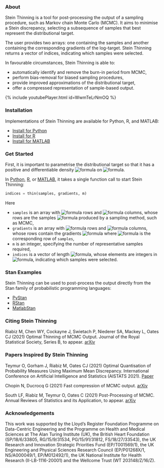 ### About
Stein Thinning is a tool for post-processing the output of a sampling procedure,
such as Markov chain Monte Carlo (MCMC). It aims to minimise a Stein discrepancy,
selecting a subsequence of samples that best represent the distributional target.

The user provides two arrays: one containing the samples and another containing
the corresponding gradients of the log-target. Stein Thinning returns a vector
of indices, indicating which samples were selected.

In favourable circumstances, Stein Thinning is able to:

* automatically identify and remove the burn-in period from MCMC,
* perform bias-removal for biased sampling procedures,
* provide improved approximations of the distributional target,
* offer a compressed representation of sample-based output.

{% include youtubePlayer.html id=WwmTeLrNmOQ %}

### Installation

Implementations of Stein Thinning are available for Python, R, and MATLAB:

* [Install for Python](https://github.com/wilson-ye-chen/stein_thinning#installing-via-git)
* [Install for R](https://github.com/wilson-ye-chen/stein.thinning#installing-via-github)
* [Install for MATLAB](https://github.com/wilson-ye-chen/stein_thinning_matlab#installation)

### Get Started

First, it is important to parametrise the distributional target so that it
has a positive and differentiable density <img alt="formula" src="https://render.githubusercontent.com/render/math?math=p(x)" /> on <img alt="formula" src="https://render.githubusercontent.com/render/math?math=\mathbb{R}^d" />.

In [Python](https://github.com/wilson-ye-chen/stein_thinning#getting-started),
[R](https://github.com/wilson-ye-chen/stein.thinning#getting-started),
or [MATLAB](https://github.com/wilson-ye-chen/stein_thinning_matlab#getting-started),
it takes a single function call to start Stein Thinning:
```python
indices = thin(samples, gradients, m)
```

Here
* ```samples``` is an array with <img alt="formula" src="https://render.githubusercontent.com/render/math?math=n" /> rows and <img alt="formula" src="https://render.githubusercontent.com/render/math?math=d" /> columns, whose rows are the samples <img alt="formula" src="https://render.githubusercontent.com/render/math?math=x" /> produced by a sampling method, such as MCMC,
* ```gradients``` is an array with <img alt="formula" src="https://render.githubusercontent.com/render/math?math=n" /> rows and <img alt="formula" src="https://render.githubusercontent.com/render/math?math=d" /> columns, whose rows contain the gradients <img alt="formula" src="https://render.githubusercontent.com/render/math?math=\nabla%20\log%20p(x)" /> where <img alt="formula" src="https://render.githubusercontent.com/render/math?math=x" /> is the corresponding row of ```samples```,
* ```m``` is an integer, specifying the number of representative samples required,
* ```indices``` is a vector of length <img alt="formula" src="https://render.githubusercontent.com/render/math?math=m" />, whose elements are integers in <img alt="formula" src="https://render.githubusercontent.com/render/math?math=\{1,\dots,n\}" />, indicating which samples were selected.

### Stan Examples

Stein Thinning can be used to post-process the output directly from the Stan family of probabilistic programming languages:
* [PyStan](https://github.com/wilson-ye-chen/stein_thinning#pystan-example)
* [RStan](https://github.com/wilson-ye-chen/stein.thinning#rstan-example)
* [MatlabStan](https://mc-stan.org/users/interfaces/matlab-stan)

### Citing Stein Thinning

Riabiz M, Chen WY, Cockayne J, Swietach P, Niederer SA, Mackey L, Oates CJ (2021) Optimal Thinning of MCMC Output. Journal of the Royal Statistical Society, Series B, to appear. [arXiv](https://arxiv.org/abs/2005.03952)

### Papers Inspired By Stein Thinning

Teymur O, Gorham J, Riabiz M, Oates CJ (2021) Optimal Quantisation of Probability Measures Using Maximum Mean Discrepancy. International Conference on Artificial Intelligence and Statistics (AISTATS 2021). [Paper](http://proceedings.mlr.press/v130/teymur21a.html)

Chopin N, Ducrocq G (2021) Fast compression of MCMC output. [arXiv](https://arxiv.org/abs/2107.04552)

South LF, Riabiz M, Teymur O, Oates C (2021) Post-Processing of MCMC. Annual Reviews of Statistics and its Application, to appear. [arXiv](https://arxiv.org/abs/2103.16048)

### Acknowledgements

This work was supported by the Lloyd’s Register Foundation Programme on Data-Centric Engineering and the Programme on Health and Medical Sciences at The Alan Turing Institute (UK), the British Heart Foundation (SP/18/6/33805, RG/15/9/31534, PG/15/91/31812, FS/18/27/33543), the UK Research and Innovation Strategic Priorities Fund (EP/T001569/1), the UK Engineering and Physical Sciences Research Council (EP/P01268X/1, NS/A000049/1, EP/M012492/1), the UK National Institute for Health Research (II-LB-1116-20001) and the Wellcome Trust (WT 203148/Z/16/Z).
